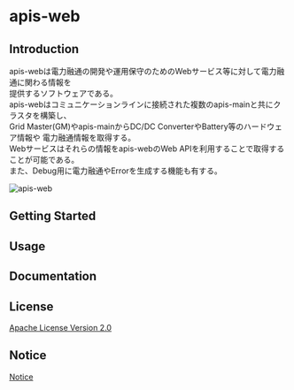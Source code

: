 # apis-web

## Introduction
apis-webは電力融通の開発や運用保守のためのWebサービス等に対して電力融通に関わる情報を  
提供するソフトウェアである。  
apis-webはコミュニケーションラインに接続された複数のapis-mainと共にクラスタを構築し、  
Grid Master(GM)やapis-mainからDC/DC ConverterやBattery等のハードウェア情報や
電力融通情報を取得する。    
Webサービスはそれらの情報をapis-webのWeb APIを利用することで取得することが可能である。  
また、Debug用に電力融通やErrorを生成する機能も有する。  

![apis-web](https://user-images.githubusercontent.com/71874910/94901565-c8e41980-04d1-11eb-9c38-c751a6acbdd9.PNG)

## Getting Started


## Usage


## Documentation



## License
[Apache License Version 2.0](https://github.com/oes-github/apis-web/blob/master/LICENSE)


## Notice
[Notice](https://github.com/oes-github/apis-web/blob/master/NOTICE.md)
